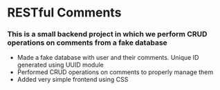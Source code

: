 <h1>RESTful Comments</h1>

<h3>This is a small backend project in which we perform CRUD operations on comments from a fake database</h3>
<ul>
    <li>Made a fake database with user and their comments. Unique ID generated using UUID module</li>
    <li>Performed CRUD operations on comments to properly manage them</li>
    <li>Added very simple frontend using CSS</li>
</ul>